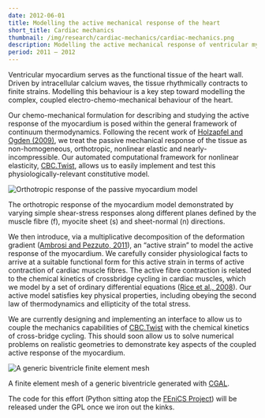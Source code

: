 ```yaml
---
date: 2012-06-01
title: Modelling the active mechanical response of the heart
short_title: Cardiac mechanics
thumbnail: /img/research/cardiac-mechanics/cardiac-mechanics.png
description: Modelling the active mechanical response of ventricular myocardium.
period: 2011 – 2012
---
```


Ventricular myocardium serves as the functional tissue of the heart
wall. Driven by intracellular calcium waves, the tissue rhythmically
contracts to finite strains. Modelling this behaviour is a key step
toward modelling the complex, coupled electro-chemo-mechanical
behaviour of the heart.

Our chemo-mechanical formulation for describing and studying the
active response of the myocardium is posed within the general
framework of continuum thermodynamics. Following the recent work of
[Holzapfel and Ogden (2009)][HolzapfelOgden2009], we treat the passive
mechanical response of the tissue as non-homogeneous, orthotropic,
nonlinear elastic and nearly-incompressible. Our automated
computational framework for nonlinear elasticity,
[CBC.Twist](/research/automated-mechanics/), allows us to easily
implement and test this physiologically-relevant constitutive model.

![Orthotropic response of the passive myocardium
 model](http://localhost/files/images/research/cardiac-mechanics/orthotropic-passive-stress.png
 "Orthotropic response of the passive myocardium model")

The orthotropic response of the myocardium model demonstrated by
varying simple shear-stress responses along different planes defined
by the muscle fibre (f), myocite sheet (s) and sheet-normal (n)
directions.

We then introduce, via a multiplicative decomposition of the
deformation gradient ([Ambrosi and Pezzuto,
2011][AmbrosiPezzuto2011]), an “active strain” to model the active
response of the myocardium. We carefully consider physiological facts
to arrive at a suitable functional form for this active strain in
terms of active contraction of cardiac muscle fibres. The active fibre
contraction is related to the chemical kinetics of crossbridge cycling
in cardiac muscles, which we model by a set of ordinary differential
equations ([Rice et al., 2008][Riceetal2008]). Our active model
satisfies key physical properties, including obeying the second law of
thermodynamics and ellipticity of the total stress.

We are currently designing and implementing an interface to allow us
to couple the mechanics capabilities of
[CBC.Twist](/research/automated-mechanics/) with the chemical kinetics
of cross-bridge cycling. This should soon allow us to solve numerical
problems on realistic geometries to demonstrate key aspects of the
coupled active response of the myocardium.

![A generic biventricle finite element
 mesh](http://localhost/files/images/research/cardiac-mechanics/biventricle-mesh.png
 "A generic biventricle finite element mesh")

A finite element mesh of a generic biventricle generated with
[CGAL](http://www.cgal.org/).

The code for this effort (Python sitting atop the [FEniCS
Project](http://fenicsproject.org/)) will be released under the GPL
once we iron out the kinks.

[HolzapfelOgden2009]: http://www.biomech.tugraz.at/files/publications/Holzapfel-Ogden_Phil_Trans_R_Soc_A-2009
[AmbrosiPezzuto2011]: http://mox.polimi.it/~ambrosi/Papers/jelast.pdf
[Riceetal2008]: http://www.ncbi.nlm.nih.gov/pubmed/18234826
